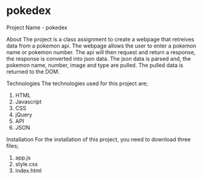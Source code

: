 # pokedex


Project Name - pokedex

About
The project is a class assignment to create a webpage that retreives data from a pokemon api. The webpage allows the user to 
enter a pokemon name or pokemon number. The api will then request and return a response, the response is converted into json
data. The json data is parsed and, the pokemon name, number, image and type are pulled. The pulled data is returned to the DOM.


Technologies
The technologies used for this project are;
1. HTML
2. Javascript
3. CSS
4. jQuery
5. API
6. JSON

Installation
For the installation of this project, you need to download three files;
1. app.js
2. style.css
3. index.html

 
